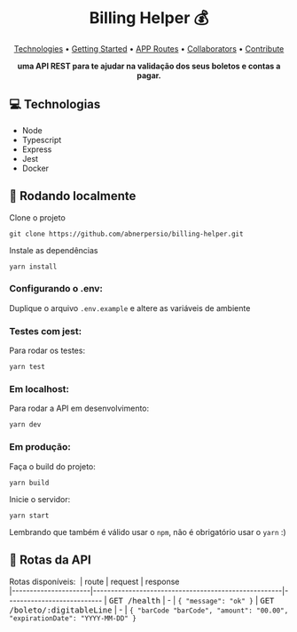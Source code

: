<h1 align="center" style="font-weight: bold;">Billing Helper 💰</h1>

<p align="center">
 <a href="#tech">Technologies</a> • 
 <a href="#started">Getting Started</a> • 
  <a href="#routes">APP Routes</a> •
 <a href="#colab">Collaborators</a> •
 <a href="#contribute">Contribute</a>
</p>

<p align="center">
    <b>uma API REST para te ajudar na validação dos seus boletos e contas a pagar.</b>
</p>

<h2 id="technologies">💻 Technologias</h2>

- Node
- Typescript
- Express
- Jest
- Docker

<h2 id="started">🚀 Rodando localmente</h2>

Clone o projeto
```
git clone https://github.com/abnerpersio/billing-helper.git
```

Instale as dependências
```
yarn install
```

### Configurando o .env:

Duplique o arquivo `.env.example` e altere as variáveis de ambiente

### Testes com jest:

Para rodar os testes:
```
yarn test
```

### Em localhost:

Para rodar a API em desenvolvimento:
```
yarn dev
```

### Em produção:

Faça o build do projeto:
```
yarn build
```

Inicie o servidor:
```
yarn start
```

Lembrando que também é válido usar o `npm`, não é obrigatório usar o `yarn` :)


<h2 id="routes">📍 Rotas da API</h2>

Rotas disponíveis:
​
| route               | request    | response                                        
|----------------------|-----------------------------------------------------|---------------------------
| <kbd>GET /health</kbd>     | - | `{ "message": "ok" }`
| <kbd>GET /boleto/:digitableLine</kbd> | - | `{ "barCode "barCode", "amount": "00.00", "expirationDate": "YYYY-MM-DD" }`
